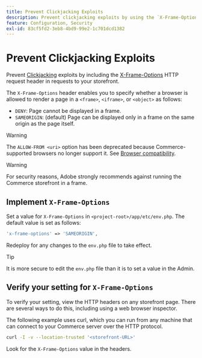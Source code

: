 ```yaml
---
title: Prevent Clickjacking Exploits
description: Prevent clickjacking exploits by using the `X-Frame-Options` header to control page renderings.
feature: Configuration, Security
exl-id: 83cf5fd2-3eb8-4bd9-99e2-1c701dcd1382
---
```

# Prevent Clickjacking Exploits

Prevent [Clickjacking](https://owasp.org/www-community/attacks/Clickjacking) exploits by including the [X-Frame-Options](https://datatracker.ietf.org/doc/html/rfc7034) HTTP request header in requests to your storefront.

The `X-Frame-Options` header enables you to specify whether a browser is allowed to render a page in a `<frame>`, `<iframe>`, or `<object>` as follows:

- `DENY`: Page cannot be displayed in a frame.
- `SAMEORIGIN`: (default) Page can be displayed only in a frame on the same origin as the page itself.

>[!WARNING]
>
>The `ALLOW-FROM <uri>` option has been deprecated because Commerce-supported browsers no longer support it. See [Browser compatibility](https://developer.mozilla.org/en-US/docs/Web/HTTP/Headers/X-Frame-Options#browser_compatibility).

>[!WARNING]
>
>For security reasons, Adobe strongly recommends against running the Commerce storefront in a frame.

## Implement `X-Frame-Options`

Set a value for `X-Frame-Options` in `<project-root>/app/etc/env.php`. The default value is set as follows:

```php
'x-frame-options' => 'SAMEORIGIN',
```

Redeploy for any changes to the `env.php` file to take effect.

>[!TIP]
>
>It is more secure to edit the `env.php` file than it is to set a value in the Admin.

## Verify your setting for `X-Frame-Options`

To verify your setting, view the HTTP headers on any storefront page. There are several ways to do this, including using a web browser inspector.

The following example uses curl, which you can run from any machine that can connect to your Commerce server over the HTTP protocol.

```bash
curl -I -v --location-trusted '<storefront-URL>'
```

Look for the `X-Frame-Options` value in the headers.

